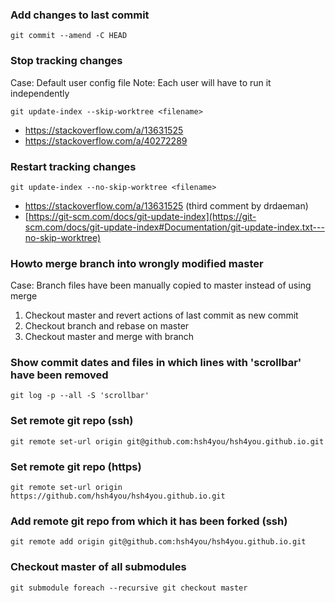 ### Add changes to last commit
    
    git commit --amend -C HEAD
    
### Stop tracking changes
Case: Default user config file
Note: Each user will have to run it independently

    git update-index --skip-worktree <filename>
    
- https://stackoverflow.com/a/13631525
- https://stackoverflow.com/a/40272289

### Restart tracking changes

    git update-index --no-skip-worktree <filename>   

- https://stackoverflow.com/a/13631525 (third comment by drdaeman)
- [https://git-scm.com/docs/git-update-index](https://git-scm.com/docs/git-update-index#Documentation/git-update-index.txt---no-skip-worktree)
    
### Howto merge branch into wrongly modified master
Case: Branch files have been manually copied to master instead of using merge
1. Checkout master and revert actions of last commit as new commit
1. Checkout branch and rebase on master
1. Checkout master and merge with branch


### Show commit dates and files in which lines with 'scrollbar' have been removed

    git log -p --all -S 'scrollbar'

### Set remote git repo (ssh)
  
    git remote set-url origin git@github.com:hsh4you/hsh4you.github.io.git

### Set remote git repo (https)
  
    git remote set-url origin https://github.com/hsh4you/hsh4you.github.io.git

### Add remote git repo from which it has been forked (ssh)
  
    git remote add origin git@github.com:hsh4you/hsh4you.github.io.git

### Checkout master of all submodules
  
    git submodule foreach --recursive git checkout master
